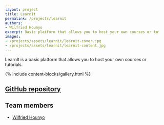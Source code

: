 ```yaml
---
layout: project
title: LearnIt
permalink: /projects/learnit
authors:
- Wilfried Hounyo
excerpt: Basic platform that allows you to host your own courses or tutorials
images:
- /projects/assets/learnit/learnit-cover.jpg
- /projects/assets/learnit/learnit-content.jpg
---
```


LearnIt is a basic platform that allows you to host your own courses or tutorials.

{% include content-blocks/gallery.html %}

## [GitHub repository](https://github.com/wilfriedE/LearnIt)

## Team members

* [Wilfried Hounyo](https://github.com/wilfriedE)
